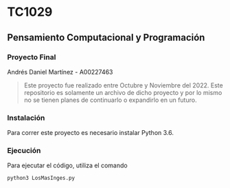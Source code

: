 # TC1029
## Pensamiento Computacional y Programación
### Proyecto Final 

Andrés Daniel Martínez - A00227463

> Este proyecto fue realizado entre Octubre y Noviembre del 2022. Este repositorio es solamente un archivo de dicho proyecto y por lo mismo no se tienen planes de continuarlo o expandirlo en un futuro.

### Instalación

Para correr este proyecto es necesario instalar Python 3.6.

### Ejecución

Para ejecutar el código, utiliza el comando 


```
python3 LosMasInges.py

```


